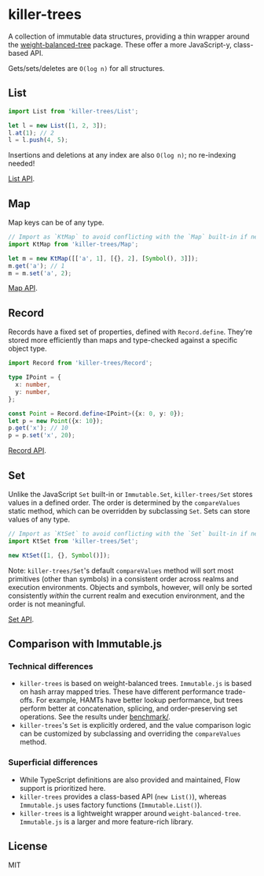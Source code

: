 # killer-trees

A collection of immutable data structures, providing a thin wrapper around
the [weight-balanced-tree](https://www.npmjs.com/package/weight-balanced-tree)
package. These offer a more JavaScript-y, class-based API.

Gets/sets/deletes are `O(log n)` for all structures.

## List

```javascript
import List from 'killer-trees/List';

let l = new List([1, 2, 3]);
l.at(1); // 2
l = l.push(4, 5);
```

Insertions and deletions at any index are also `O(log n)`; no re-indexing
needed!

[List API](https://github.com/mwiencek/killer-trees/blob/master/types/List.d.ts).

## Map

Map keys can be of any type.

```javascript
// Import as `KtMap` to avoid conflicting with the `Map` built-in if needed.
import KtMap from 'killer-trees/Map';

let m = new KtMap([['a', 1], [{}, 2], [Symbol(), 3]]);
m.get('a'); // 1
m = m.set('a', 2);
```

[Map API](https://github.com/mwiencek/killer-trees/blob/master/types/Map.d.ts).

## Record

Records have a fixed set of properties, defined with `Record.define`.
They're stored more efficiently than maps and type-checked against
a specific object type.

```TypeScript
import Record from 'killer-trees/Record';

type IPoint = {
  x: number,
  y: number,
};

const Point = Record.define<IPoint>({x: 0, y: 0});
let p = new Point({x: 10});
p.get('x'); // 10
p = p.set('x', 20);
```

[Record API](https://github.com/mwiencek/killer-trees/blob/master/types/Record.d.ts).

## Set

Unlike the JavaScript `Set` built-in or `Immutable.Set`, `killer-trees/Set`
stores values in a defined order. The order is determined by the
`compareValues` static method, which can be overridden by subclassing
`Set`. Sets can store values of any type.

```javascript
// Import as `KtSet` to avoid conflicting with the `Set` built-in if needed.
import KtSet from 'killer-trees/Set';

new KtSet([1, {}, Symbol()]);
```

Note: `killer-trees/Set`'s default `compareValues` method will sort
most primitives (other than symbols) in a consistent order across realms and
execution environments. Objects and symbols, however, will only be sorted
consistently *within* the current realm and execution environment, and the
order is not meaningful.

[Set API](https://github.com/mwiencek/killer-trees/blob/master/types/Set.d.ts).

## Comparison with Immutable.js

### Technical differences

- `killer-trees` is based on weight-balanced trees. `Immutable.js` is based
  on hash array mapped tries. These have different performance trade-offs.
  For example, HAMTs have better lookup performance, but trees perform better
  at concatenation, splicing, and order-preserving set operations. See the
  results under [benchmark/](https://github.com/mwiencek/killer-trees/tree/master/benchmark).
- `killer-trees`'s `Set` is explicitly ordered, and the value comparison
  logic can be customized by subclassing and overriding the `compareValues`
  method.

### Superficial differences

- While TypeScript definitions are also provided and maintained, Flow support
  is prioritized here.
- `killer-trees` provides a class-based API (`new List()`), whereas
  `Immutable.js` uses factory functions (`Immutable.List()`).
- `killer-trees` is a lightweight wrapper around `weight-balanced-tree`.
  `Immutable.js` is a larger and more feature-rich library.

## License

MIT
